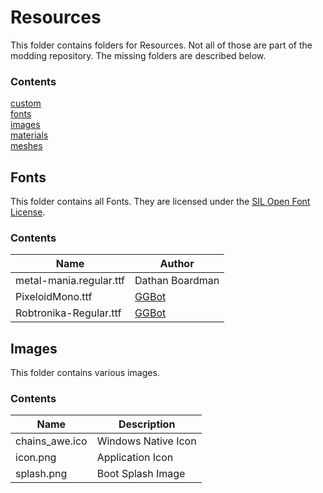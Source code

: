 # Resources
This folder contains folders for Resources. Not all of those are part of the modding repository. The missing folders are described below.

### Contents
[custom](/base_game/resources/custom)<br>
[fonts](#fonts)<br>
[images](#images)<br>
[materials](/base_game/resources/materials)<br>
[meshes](/base_game/resources/meshes)<br>



## Fonts
This folder contains all Fonts. They are licensed under the [SIL Open Font License](//scripts.sil.org/cms/scripts/page.php?site_id=nrsi&id=OFL).

### Contents
| Name | Author |
|---|---|
| metal-mania.regular.ttf | Dathan Boardman |
| PixeloidMono.ttf | [GGBot](//ggbot.itch.io/) |
| Robtronika-Regular.ttf | [GGBot](//ggbot.itch.io/) |



## Images
This folder contains various images.

### Contents
| Name | Description |
|---|---|
| chains_awe.ico | Windows Native Icon |
| icon.png | Application Icon |
| splash.png | Boot Splash Image |
